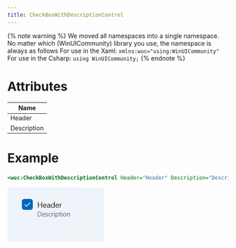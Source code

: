 ```yaml
---
title: CheckBoxWithDescriptionControl
---
```


{% note warning %}
We moved all namespaces into a single namespace. No matter which (WinUICommunity) library you use, the namespace is always as follows
For use in the Xaml:
`xmlns:wuc="using:WinUICommunity"`
For use in the Csharp:
`using WinUICommunity;`
{% endnote %}

# Attributes

| Name |
|-|
|Header|
|Description|

# Example

```xml
<wuc:CheckBoxWithDescriptionControl Header="Header" Description="Description"/>
```

![WinUICommunity](https://raw.githubusercontent.com/ghost1372/Resources/main/SettingsUI/Samples/CheckBoxWithDescriptionControl.png)
